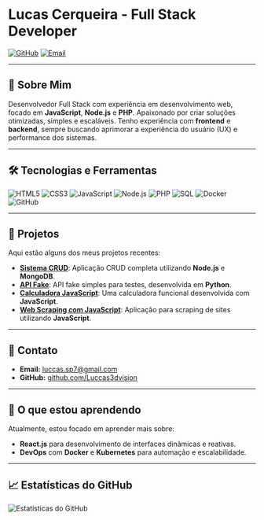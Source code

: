 # Lucas Cerqueira - Full Stack Developer

[![GitHub](https://img.shields.io/badge/GitHub-Luccas3dvision-2079c7?style=for-the-badge&logo=github)](https://github.com/Luccas3dvision)
[![Email](https://img.shields.io/badge/Email-luccas.sp7@gmail.com-2079c7?style=for-the-badge&logo=gmail)](mailto:luccas.sp7@gmail.com)

---

## 🚀 Sobre Mim

Desenvolvedor Full Stack com experiência em desenvolvimento web, focado em **JavaScript**, **Node.js** e **PHP**. Apaixonado por criar soluções otimizadas, simples e escaláveis. Tenho experiência com **frontend** e **backend**, sempre buscando aprimorar a experiência do usuário (UX) e performance dos sistemas.

---

## 🛠️ Tecnologias e Ferramentas

![HTML5](https://img.shields.io/badge/-HTML5-E34F26?style=flat-square&logo=html5&logoColor=white)
![CSS3](https://img.shields.io/badge/-CSS3-1572B6?style=flat-square&logo=css3)
![JavaScript](https://img.shields.io/badge/-JavaScript-F7DF1E?style=flat-square&logo=javascript&logoColor=black)
![Node.js](https://img.shields.io/badge/-Node.js-339933?style=flat-square&logo=Node.js&logoColor=white)
![PHP](https://img.shields.io/badge/-PHP-777BB4?style=flat-square&logo=php&logoColor=white)
![SQL](https://img.shields.io/badge/-SQL-4479A1?style=flat-square&logo=postgresql&logoColor=white)
![Docker](https://img.shields.io/badge/-Docker-2496ED?style=flat-square&logo=docker&logoColor=white)
![GitHub](https://img.shields.io/badge/-GitHub-181717?style=flat-square&logo=github)

---

## 📂 Projetos

Aqui estão alguns dos meus projetos recentes:

- [**Sistema CRUD**](https://replit.com/@Luccas3dvision/DatabaseReplit?v=1): Aplicação CRUD completa utilizando **Node.js** e **MongoDB**.
- [**API Fake**](https://replit.com/@Luccas3dvision/ApiPython?v=1): API fake simples para testes, desenvolvida em **Python**.
- [**Calculadora JavaScript**](https://replit.com/@Luccas3dvision/CalculadoraJavaScripit-2?v=1): Uma calculadora funcional desenvolvida com **JavaScript**.
- [**Web Scraping com JavaScript**](https://replit.com/@Luccas3dvision/WebScrapJS?v=1): Aplicação para scraping de sites utilizando **JavaScript**.

---

## 📧 Contato

- **Email:** [luccas.sp7@gmail.com](mailto:luccas.sp7@gmail.com)
- **GitHub:** [github.com/Luccas3dvision](https://github.com/Luccas3dvision)

---

## 🌱 O que estou aprendendo

Atualmente, estou focado em aprender mais sobre:

- **React.js** para desenvolvimento de interfaces dinâmicas e reativas.
- **DevOps** com **Docker** e **Kubernetes** para automação e escalabilidade.

---

## 📈 Estatísticas do GitHub

![Estatísticas do GitHub](https://github-readme-stats.vercel.app/api?username=Luccas3dvision&show_icons=true&theme=radical)
